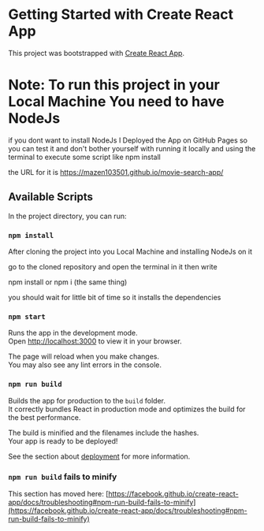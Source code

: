 # Getting Started with Create React App

This project was bootstrapped with [Create React App](https://github.com/facebook/create-react-app).

# Note: To run this project in your Local Machine You need to have NodeJs

if you dont want to install NodeJs I Deployed the App on GitHub Pages so you can test it and don't bother yourself 
with running it locally and using the terminal to execute some script like npm install

the URL for it is https://mazen103501.github.io/movie-search-app/

## Available Scripts

In the project directory, you can run:

### `npm install`

After cloning the project into you Local Machine and installing NodeJs on it

go to the cloned repository and open the terminal in it then write 

npm install or npm i (the same thing) 

you should wait for little bit of time so it installs the dependencies


### `npm start`

Runs the app in the development mode.\
Open [http://localhost:3000](http://localhost:3000) to view it in your browser.

The page will reload when you make changes.\
You may also see any lint errors in the console.

### `npm run build`

Builds the app for production to the `build` folder.\
It correctly bundles React in production mode and optimizes the build for the best performance.

The build is minified and the filenames include the hashes.\
Your app is ready to be deployed!

See the section about [deployment](https://facebook.github.io/create-react-app/docs/deployment) for more information.


### `npm run build` fails to minify

This section has moved here: [https://facebook.github.io/create-react-app/docs/troubleshooting#npm-run-build-fails-to-minify](https://facebook.github.io/create-react-app/docs/troubleshooting#npm-run-build-fails-to-minify)
